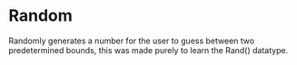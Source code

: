 # Random
Randomly generates a number for the user to guess between two predetermined bounds, this was made purely to learn the Rand() datatype.
